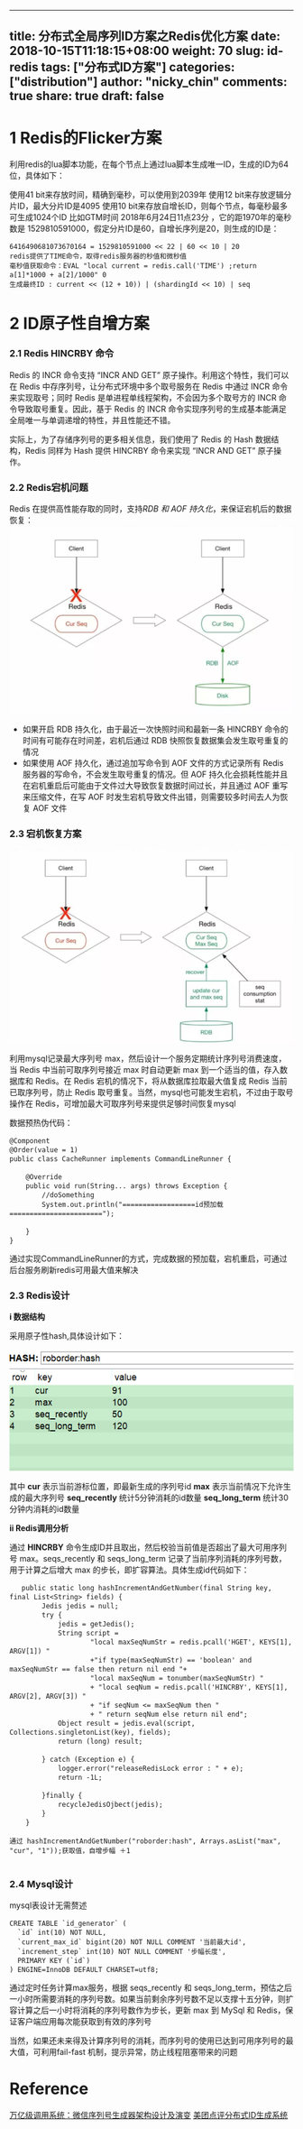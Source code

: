 
---
title: 分布式全局序列ID方案之Redis优化方案
date: 2018-10-15T11:18:15+08:00
weight: 70
slug: id-redis
tags: ["分布式ID方案"]
categories: ["distribution"]
author: "nicky_chin"
comments: true
share: true
draft: false
---


# 1 Redis的Flicker方案

利用redis的lua脚本功能，在每个节点上通过lua脚本生成唯一ID，生成的ID为64位，具体如下：

使用41 bit来存放时间，精确到毫秒，可以使用到2039年
使用12 bit来存放逻辑分片ID，最大分片ID是4095
使用10 bit来存放自增长ID，则每个节点，每毫秒最多可生成1024个ID
比如GTM时间 2018年6月24日11点23分 ，它的距1970年的毫秒数是 1529810591000，假定分片ID是60，自增长序列是20，则生成的ID是：
```
6416490681073670164 = 1529810591000 << 22 | 60 << 10 | 20
redis提供了TIME命令，取得redis服务器的秒值和微秒值
毫秒值获取命令：EVAL "local current = redis.call('TIME') ;return a[1]*1000 + a[2]/1000" 0
生成最终ID : current << (12 + 10)) | (shardingId << 10) | seq
```

# 2 ID原子性自增方案

### 2.1 Redis HINCRBY 命令
Redis 的 INCR 命令支持  “INCR AND GET” 原子操作。利用这个特性，我们可以在 Redis 中存序列号，让分布式环境中多个取号服务在 Redis 中通过 INCR 命令来实现取号；同时 Redis 是单进程单线程架构，不会因为多个取号方的 INCR 命令导致取号重复。因此，基于 Redis 的 INCR 命令实现序列号的生成基本能满足全局唯一与单调递增的特性，并且性能还不错。

实际上，为了存储序列号的更多相关信息，我们使用了 Redis 的 Hash 数据结构，Redis 同样为 Hash 提供 HINCRBY 命令来实现 “INCR AND GET” 原子操作。

### 2.2 Redis宕机问题
Redis 在提供高性能存取的同时，支持*RDB 和 AOF 持久化*，来保证宕机后的数据恢复：
![持久化](https://raw.githubusercontent.com/nicky-chen/pic_store/master/20190509164911.png)

* 如果开启 RDB 持久化，由于最近一次快照时间和最新一条 HINCRBY 命令的时间有可能存在时间差，宕机后通过 RDB 快照恢复数据集会发生取号重复的情况
* 如果使用 AOF 持久化，通过追加写命令到 AOF 文件的方式记录所有 Redis 服务器的写命令，不会发生取号重复的情况。但 AOF 持久化会损耗性能并且在宕机重启后可能由于文件过大导致恢复数据时间过长，并且通过 AOF 重写来压缩文件，在写 AOF 时发生宕机导致文件出错，则需要较多时间去人为恢复 AOF 文件

### 2.3 宕机恢复方案
![宕机恢复方案](https://raw.githubusercontent.com/nicky-chen/pic_store/master/20190509164938.png)

利用mysql记录最大序列号 max，然后设计一个服务定期统计序列号消费速度，当 Redis 中当前可取序列号接近 max 时自动更新 max 到一个适当的值，存入数据库和 Redis。在 Redis 宕机的情况下，将从数据库拉取最大值复成 Redis 当前已取序列号，防止 Redis 取号重复。当然，mysql也可能发生宕机，不过由于取号操作在 Redis，可增加最大可取序列号来提供足够时间恢复mysql

数据预热伪代码：
```
@Component
@Order(value = 1)
public class CacheRunner implements CommandLineRunner {

    @Override
    public void run(String... args) throws Exception {
        //doSomething
        System.out.println("==================id预加载=======================");

    }
}
```
通过实现CommandLineRunner的方式，完成数据的预加载，宕机重启，可通过后台服务刷新redis可用最大值来解决

### 2.3 Redis设计
**i 数据结构**

采用原子性hash,具体设计如下：

![id信息](https://raw.githubusercontent.com/nicky-chen/pic_store/master/20190509165010.png)

其中
**cur** 表示当前游标位置，即最新生成的序列号id
**max** 表示当前情况下允许生成的最大序列号
**seq_recently** 统计5分钟消耗的id数量
**seq_long_term** 统计30分钟内消耗的id数量

**ii Redis调用分析**

通过 **HINCRBY** 命令生成ID并且取出，然后校验当前值是否超出了最大可用序列号 max。seqs_recently 和 seqs_long_term 记录了当前序列消耗的序列号数，用于计算之后增大 max 的步长，即扩容算法。具体生成id代码如下：
```
   public static long hashIncrementAndGetNumber(final String key, final List<String> fields) {
        Jedis jedis = null;
        try {
            jedis = getJedis();
            String script =
                    "local maxSeqNumStr = redis.pcall('HGET', KEYS[1], ARGV[1]) "
                    +"if type(maxSeqNumStr) == 'boolean' and maxSeqNumStr == false then return nil end "+
                    "local maxSeqNum = tonumber(maxSeqNumStr) "
                    + "local seqNum = redis.pcall('HINCRBY', KEYS[1], ARGV[2], ARGV[3]) "
                    + "if seqNum <= maxSeqNum then "
                    + " return seqNum else return nil end";
            Object result = jedis.eval(script, Collections.singletonList(key), fields);
            return (long) result;

        } catch (Exception e) {
            logger.error("releaseRedisLock error : " + e);
            return -1L;

        }finally {
            recycleJedisOjbect(jedis);
        }
    }

通过 hashIncrementAndGetNumber("roborder:hash", Arrays.asList("max", "cur", "1"));获取值，自增步幅 ＋1
             
```
### 2.4 Mysql设计
mysql表设计无需赘述
```
CREATE TABLE `id_generator` (
  `id` int(10) NOT NULL,
  `current_max_id` bigint(20) NOT NULL COMMENT '当前最大id',
  `increment_step` int(10) NOT NULL COMMENT '步幅长度',
  PRIMARY KEY (`id`)
) ENGINE=InnoDB DEFAULT CHARSET=utf8;
```
通过定时任务计算max服务，根据 seqs_recently 和 seqs_long_term，预估之后一小时所需要消耗的序列号数。如果当前剩余序列号数不足以支撑十五分钟，则扩容计算之后一小时将消耗的序列号数作为步长，更新 max 到 MySql 和 Redis，保证客户端应用每次能获取到有效的序列号

当然，如果还未来得及计算序列号的消耗，而序列号的使用已达到可用序列号的最大值，可利用fail-fast 机制，提示异常，防止线程阻塞带来的问题

# Reference
[万亿级调用系统：微信序列号生成器架构设计及演变](https://www.jianshu.com/p/b06e75af0268)
[美团点评分布式ID生成系统](https://tech.meituan.com/MT_Leaf.html)
